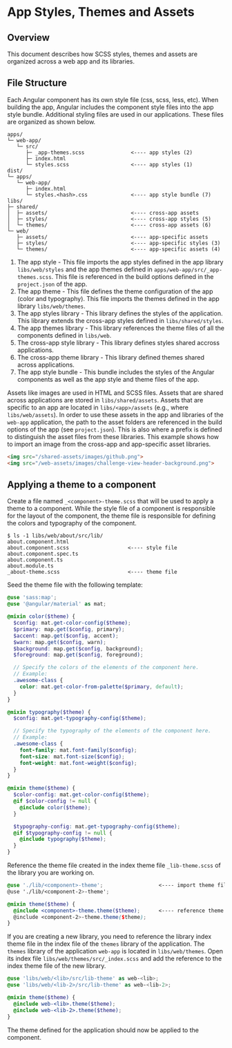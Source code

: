 # App Styles, Themes and Assets

## Overview

This document describes how SCSS styles, themes and assets are organized across
a web app and its libraries.

## File Structure

Each Angular component has its own style file (css, scss, less, etc). When
building the app, Angular includes the component style files into the app style
bundle. Additional styling files are used in our applications. These files are
organized as shown below.

```console
apps/
└─ web-app/
   └─ src/
      ├─ _app-themes.scss               <---- app styles (2)
      ├─ index.html
      └─ styles.scss                    <---- app styles (1)
dist/
└─ apps/
   └─ web-app/
      ├─ index.html
      └─ styles.<hash>.css              <---- app style bundle (7)
libs/
├─ shared/
│  ├─ assets/                           <---- cross-app assets
│  ├─ styles/                           <---- cross-app styles (5)
│  └─ themes/                           <---- cross-app assets (6)
└─ web/
   ├─ assets/                           <---- app-specific assets
   ├─ styles/                           <---- app-specific styles (3)
   └─ themes/                           <---- app-specific assets (4)
```

1. The app style - This file imports the app styles defined in the app library
   `libs/web/styles` and the app themes defined in
   `apps/web-app/src/_app-themes.scss`. This file is referenced in the build
   options defined in the `project.json` of the app.
2. The app theme - This file defines the theme configuration of the app (color
   and typography). This file imports the themes defined in the app library
   `libs/web/themes`.
3. The app styles library - This library defines the styles of the application.
   This library extends the cross-app styles defined in `libs/shared/styles`.
4. The app themes library - This library references the theme files of all the
   components defined in `libs/web`.
5. The cross-app style library - This library defines styles shared accross
   applications.
6. The cross-app theme library - This library defined themes shared across
   applications.
7. The app style bundle - This bundle includes the styles of the Angular
   components as well as the app style and theme files of the app.

Assets like images are used in HTML and SCSS files. Assets that are shared
across applications are stored in `libs/shared/assets`. Assets that are specific
to an app are located in `libs/<app>/assets` (e.g., where `libs/web/assets`). In
order to use these assets in the app and libraries of the `web-app` application,
the path to the asset folders are referenced in the build options of the app
(see `project.json`). This is also where a prefix is defined to distinguish the
asset files from these libraries. This example shows how to import an image from
the cross-app and app-specific asset libraries.

```html
<img src="/shared-assets/images/github.png">
<img src="/web-assets/images/challenge-view-header-background.png">
```

## Applying a theme to a component

Create a file named `_<component>-theme.scss` that will be used to apply a theme
to a component. While the style file of a component is responsible for the
layout of the component, the theme file is responsible for defining the colors
and typography of the component.

```console
$ ls -1 libs/web/about/src/lib/
about.component.html
about.component.scss                   <---- style file
about.component.spec.ts
about.component.ts
about.module.ts
_about-theme.scss                      <---- theme file
```

Seed the theme file with the following template:

```scss
@use 'sass:map';
@use '@angular/material' as mat;

@mixin color($theme) {
  $config: mat.get-color-config($theme);
  $primary: map.get($config, primary);
  $accent: map.get($config, accent);
  $warn: map.get($config, warn);
  $background: map.get($config, background);
  $foreground: map.get($config, foreground);

  // Specify the colors of the elements of the component here.
  // Example:
  .awesome-class {
    color: mat.get-color-from-palette($primary, default);
  }
}

@mixin typography($theme) {
  $config: mat.get-typography-config($theme);

  // Specify the typography of the elements of the component here.
  // Example:
  .awesome-class {
    font-family: mat.font-family($config);
    font-size: mat.font-size($config);
    font-weight: mat.font-weight($config);
  }
}

@mixin theme($theme) {
  $color-config: mat.get-color-config($theme);
  @if $color-config != null {
    @include color($theme);
  }

  $typography-config: mat.get-typography-config($theme);
  @if $typography-config != null {
    @include typography($theme);
  }
}
```

Reference the theme file created in the index theme file `_lib-theme.scss` of
the library you are working on.

```scss
@use './lib/<component>-theme';                  <---- import theme file
@use './lib/<component-2>-theme';

@mixin theme($theme) {
  @include <component>-theme.theme($theme);      <---- reference theme file
  @include <component-2>-theme.theme($theme);
}
```

If you are creating a new library, you need to reference the library index theme
file in the index file of the `themes` library of the application. The `themes`
library of the application `web-app` is located in `libs/web/themes`. Open its
index file `libs/web/themes/src/_index.scss` and add the reference to the index
theme file of the new library.

```scss
@use 'libs/web/<lib>/src/lib-theme' as web-<lib>;
@use 'libs/web/<lib-2>/src/lib-theme' as web-<lib-2>;

@mixin theme($theme) {
  @include web-<lib>.theme($theme);
  @include web-<lib-2>.theme($theme);
}
```

The theme defined for the application should now be applied to the component.